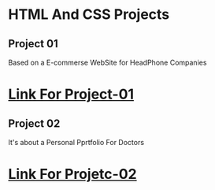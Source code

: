 # HTML And CSS Projects

## Project 01

Based on a E-commerse WebSite for HeadPhone Companies 

# [Link For Project-01][def]

[def]: https://shiny-gaufre-9c7ca0.netlify.app/



## Project 02

It's about a Personal Pprtfolio For Doctors


# [Link For Projetc-02](https://kaleidoscopic-mochi-4315e6.netlify.app/)


